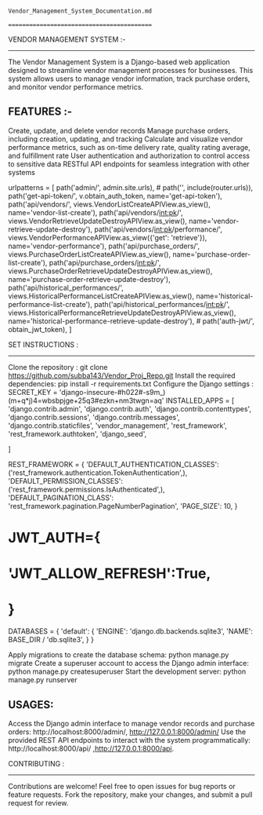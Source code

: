                                                 Vendor_Management_System_Documentation.md
                                                =========================================


VENDOR MANAGEMENT SYSTEM :-
________________________

The Vendor Management System is a Django-based web application designed to streamline vendor management processes for businesses.
This system allows users to manage vendor information, track purchase orders, and monitor vendor performance metrics.


FEATURES :-
---------

Create, update, and delete vendor records
Manage purchase orders, including creation, updating, and tracking
Calculate and visualize vendor performance metrics, such as on-time delivery rate, quality rating average, and fulfillment rate
User authentication and authorization to control access to sensitive data
RESTful API endpoints for seamless integration with other systems


urlpatterns = [
    path('admin/', admin.site.urls),
    # path('', include(router.urls)),
    path('get-api-token/', v.obtain_auth_token, name='get-api-token'),
    path('api/vendors/', views.VendorListCreateAPIView.as_view(), name='vendor-list-create'),
    path('api/vendors/<int:pk>/', views.VendorRetrieveUpdateDestroyAPIView.as_view(), name='vendor-retrieve-update-destroy'),
    path('api/vendors/<int:pk>/performance/', views.VendorPerformanceAPIView.as_view({'get': 'retrieve'}), name='vendor-performance'),
    path('api/purchase_orders/', views.PurchaseOrderListCreateAPIView.as_view(), name='purchase-order-list-create'),
    path('api/purchase_orders/<int:pk>/', views.PurchaseOrderRetrieveUpdateDestroyAPIView.as_view(), name='purchase-order-retrieve-update-destroy'),
    path('api/historical_performances/', views.HistoricalPerformanceListCreateAPIView.as_view(), name='historical-performance-list-create'),
    path('api/historical_performances/<int:pk>/', views.HistoricalPerformanceRetrieveUpdateDestroyAPIView.as_view(), name='historical-performance-retrieve-update-destroy'),
    # path('auth-jwt/', obtain_jwt_token),
]


SET INSTRUCTIONS :
_________________

Clone the repository : git clone https://github.com/subba143/Vendor_Proj_Repo.git
Install the required dependencies: pip install -r requirements.txt
Configure the Django settings : SECRET_KEY = 'django-insecure-#h022#-s9m_)(m+q*j)4=wbsbpjge+25q3#ezkn+nm3twgn=aq'
INSTALLED_APPS = [
    'django.contrib.admin',
    'django.contrib.auth',
    'django.contrib.contenttypes',
    'django.contrib.sessions',
    'django.contrib.messages',
    'django.contrib.staticfiles',
    'vendor_management',
    'rest_framework',
    'rest_framework.authtoken',
    'django_seed',

]


REST_FRAMEWORK = {
    'DEFAULT_AUTHENTICATION_CLASSES': ('rest_framework.authentication.TokenAuthentication',),
    'DEFAULT_PERMISSION_CLASSES': ('rest_framework.permissions.IsAuthenticated',),
    'DEFAULT_PAGINATION_CLASS': 'rest_framework.pagination.PageNumberPagination',
    'PAGE_SIZE': 10,
}


# JWT_AUTH={
# 'JWT_ALLOW_REFRESH':True,
# }


DATABASES = {
    'default': {
        'ENGINE': 'django.db.backends.sqlite3',
        'NAME': BASE_DIR / 'db.sqlite3',
    }
}


Apply migrations to create the database schema: python manage.py migrate
Create a superuser account to access the Django admin interface: python manage.py createsuperuser
Start the development server: python manage.py runserver


USAGES:
-------

Access the Django admin interface to manage vendor records and purchase orders: http://localhost:8000/admin/, http://127.0.0.1:8000/admin/
Use the provided REST API endpoints to interact with the system programmatically: http://localhost:8000/api/ ,http://127.0.0.1:8000/api.


CONTRIBUTING :
**************

Contributions are welcome! Feel free to open issues for bug reports or feature requests.
Fork the repository, make your changes, and submit a pull request for review.

